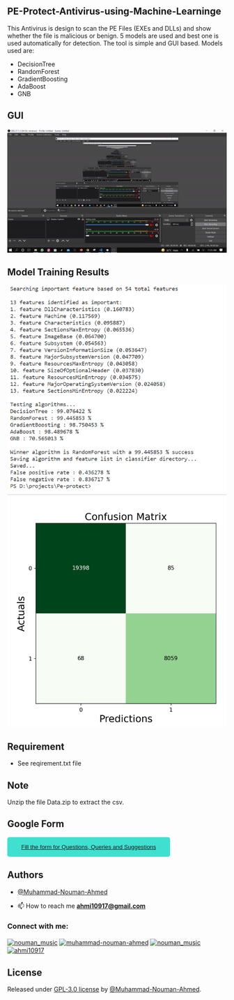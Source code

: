 ## PE-Protect-Antivirus-using-Machine-Learninge
This Antivirus is design to scan the PE Files (EXEs and DLLs) and show whether the file is malicious or benign. 5 models are used and best one is used automatically for detection. The tool is simple and GUI based. Models used are:
* DecisionTree
* RandomForest 
* GradientBoosting
* AdaBoost 
* GNB 

## GUI
![Results](https://github.com/Muhammad-Nouman-Ahmed/PE-Protect-Antivirus-using-Machine-Learning/blob/main/ezgif-2-76830175af.gif)

## Model Training Results
![Results](https://github.com/Muhammad-Nouman-Ahmed/PE-Protect-Antivirus-using-Machine-Learning/blob/main/train.PNG)
![Results](https://github.com/Muhammad-Nouman-Ahmed/PE-Protect-Antivirus-using-Machine-Learning/blob/main/confusion.PNG)

## Requirement
* See reqirement.txt file

## Note
Unzip the file Data.zip to extract the csv.


## Google Form

<button style="background-color: turquoise; border: none; border-radius: 5px; color: #333; padding: 15px 32px"><a href="https://docs.google.com/forms/d/e/1FAIpQLSdhxR5JdOb_pjtQb48Ax8JbJfkbcCyCeYLBWxHQ02u7z5oKag/viewform?usp=sf_link" target="blank"> Fill the form for Questions, Queries and Suggestions</a></button>


## Authors

- [@Muhammad-Nouman-Ahmed](https://github.com/Muhammad-Nouman-Ahmed)


- 📫 How to reach me **ahmi10917@gmail.com**

<h3 align="left">Connect with me:</h3>
<p align="left">
<a href="https://twitter.com/nouman_music" target="blank"><img align="center" src="https://raw.githubusercontent.com/rahuldkjain/github-profile-readme-generator/master/src/images/icons/Social/twitter.svg" alt="nouman_music" height="30" width="40" /></a>
<a href="https://linkedin.com/in/muhammad-nouman-ahmed" target="blank"><img align="center" src="https://raw.githubusercontent.com/rahuldkjain/github-profile-readme-generator/master/src/images/icons/Social/linked-in-alt.svg" alt="muhammad-nouman-ahmed" height="30" width="40" /></a>
<a href="https://instagram.com/nouman_music" target="blank"><img align="center" src="https://raw.githubusercontent.com/rahuldkjain/github-profile-readme-generator/master/src/images/icons/Social/instagram.svg" alt="nouman_music" height="30" width="40" /></a>
<a href="https://www.hackerrank.com/ahmi10917" target="blank"><img align="center" src="https://raw.githubusercontent.com/rahuldkjain/github-profile-readme-generator/master/src/images/icons/Social/hackerrank.svg" alt="ahmi10917" height="30" width="40" /></a>
</p>

## License

Released under [GPL-3.0 license](/LICENSE) by [@Muhammad-Nouman-Ahmed](https://github.com/Muhammad-Nouman-Ahmed).

